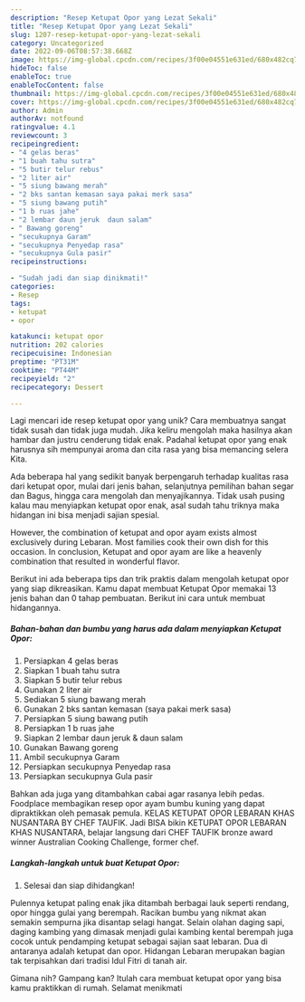 ```yaml
---
description: "Resep Ketupat Opor yang Lezat Sekali"
title: "Resep Ketupat Opor yang Lezat Sekali"
slug: 1207-resep-ketupat-opor-yang-lezat-sekali
category: Uncategorized
date: 2022-09-06T08:57:38.668Z
image: https://img-global.cpcdn.com/recipes/3f00e04551e631ed/680x482cq70/ketupat-opor-foto-resep-utama.jpg
hideToc: false
enableToc: true
enableTocContent: false
thumbnail: https://img-global.cpcdn.com/recipes/3f00e04551e631ed/680x482cq70/ketupat-opor-foto-resep-utama.jpg
cover: https://img-global.cpcdn.com/recipes/3f00e04551e631ed/680x482cq70/ketupat-opor-foto-resep-utama.jpg
author: Admin
authorAv: notfound
ratingvalue: 4.1
reviewcount: 3
recipeingredient:
- "4 gelas beras"
- "1 buah tahu sutra"
- "5 butir telur rebus"
- "2 liter air"
- "5 siung bawang merah"
- "2 bks santan kemasan saya pakai merk sasa"
- "5 siung bawang putih"
- "1 b ruas jahe"
- "2 lembar daun jeruk  daun salam"
- " Bawang goreng"
- "secukupnya Garam"
- "secukupnya Penyedap rasa"
- "secukupnya Gula pasir"
recipeinstructions:

- "Sudah jadi dan siap dinikmati!"
categories:
- Resep
tags:
- ketupat
- opor

katakunci: ketupat opor 
nutrition: 202 calories
recipecuisine: Indonesian
preptime: "PT31M"
cooktime: "PT44M"
recipeyield: "2"
recipecategory: Dessert

---
```





Lagi mencari ide resep ketupat opor yang unik? Cara membuatnya sangat tidak susah dan tidak juga mudah. Jika keliru mengolah maka hasilnya akan hambar dan justru cenderung tidak enak. Padahal ketupat opor yang enak harusnya sih mempunyai aroma dan cita rasa yang bisa memancing selera Kita.





Ada beberapa hal yang sedikit banyak berpengaruh terhadap kualitas rasa dari ketupat opor, mulai dari jenis bahan, selanjutnya pemilihan bahan segar dan Bagus, hingga cara mengolah dan menyajikannya. Tidak usah pusing kalau mau menyiapkan ketupat opor enak,      asal sudah tahu triknya maka hidangan ini bisa menjadi sajian spesial.














However, the combination of ketupat and opor ayam exists almost exclusively during Lebaran. Most families cook their own dish for this occasion. In conclusion, Ketupat and opor ayam are like a heavenly combination that resulted in wonderful flavor.






Berikut ini ada beberapa tips dan trik praktis dalam mengolah ketupat opor yang siap dikreasikan. Kamu dapat membuat Ketupat Opor memakai 13 jenis bahan dan 0 tahap pembuatan. Berikut ini cara untuk membuat hidangannya.

<!--inarticleads1-->

##### Bahan-bahan dan bumbu yang harus ada dalam menyiapkan Ketupat Opor:

1. Persiapkan 4 gelas beras
1. Siapkan 1 buah tahu sutra
1. Siapkan 5 butir telur rebus
1. Gunakan 2 liter air
1. Sediakan 5 siung bawang merah
1. Gunakan 2 bks santan kemasan (saya pakai merk sasa)
1. Persiapkan 5 siung bawang putih
1. Persiapkan 1 b ruas jahe
1. Siapkan 2 lembar daun jeruk &amp; daun salam
1. Gunakan  Bawang goreng
1. Ambil secukupnya Garam
1. Persiapkan secukupnya Penyedap rasa
1. Persiapkan secukupnya Gula pasir


Bahkan ada juga yang ditambahkan cabai agar rasanya lebih pedas. Foodplace membagikan resep opor ayam bumbu kuning yang dapat dipraktikkan oleh pemasak pemula. KELAS KETUPAT OPOR LEBARAN KHAS NUSANTARA BY CHEF TAUFIK. Jadi BISA bikin KETUPAT OPOR LEBARAN KHAS NUSANTARA, belajar langsung dari CHEF TAUFIK bronze award winner Australian Cooking Challenge, former chef. 

<!--inarticleads2-->

##### Langkah-langkah untuk buat Ketupat Opor:


1. Selesai dan siap dihidangkan!

Pulennya ketupat paling enak jika ditambah berbagai lauk seperti rendang, opor hingga gulai yang berempah. Racikan bumbu yang nikmat akan semakin sempurna jika disantap selagi hangat. Selain olahan daging sapi, daging kambing yang dimasak menjadi gulai kambing kental berempah juga cocok untuk pendamping ketupat sebagai sajian saat lebaran. Dua di antaranya adalah ketupat dan opor. Hidangan Lebaran merupakan bagian tak terpisahkan dari tradisi Idul Fitri di tanah air. 

Gimana nih? Gampang kan? Itulah cara membuat ketupat opor yang bisa kamu praktikkan di rumah. Selamat menikmati
